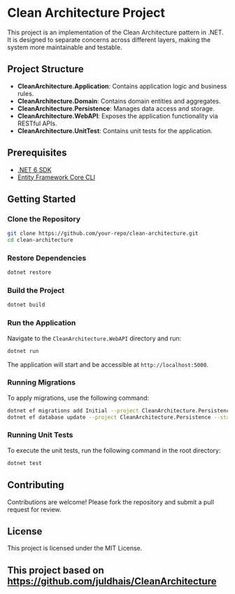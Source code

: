 # Clean Architecture Project

This project is an implementation of the Clean Architecture pattern in .NET. It is designed to separate concerns across different layers, making the system more maintainable and testable.

## Project Structure

- **CleanArchitecture.Application**: Contains application logic and business rules.
- **CleanArchitecture.Domain**: Contains domain entities and aggregates.
- **CleanArchitecture.Persistence**: Manages data access and storage.
- **CleanArchitecture.WebAPI**: Exposes the application functionality via RESTful APIs.
- **CleanArchitecture.UnitTest**: Contains unit tests for the application.

## Prerequisites

- [.NET 6 SDK](https://dotnet.microsoft.com/download/dotnet/6.0)
- [Entity Framework Core CLI](https://docs.microsoft.com/en-us/ef/core/cli/dotnet)

## Getting Started

### Clone the Repository

```bash
git clone https://github.com/your-repo/clean-architecture.git
cd clean-architecture
```

### Restore Dependencies

```bash
dotnet restore
```

### Build the Project

```bash
dotnet build
```

### Run the Application

Navigate to the `CleanArchitecture.WebAPI` directory and run:

```bash
dotnet run
```

The application will start and be accessible at `http://localhost:5000`.

### Running Migrations

To apply migrations, use the following command:

```bash
dotnet ef migrations add Initial --project CleanArchitecture.Persistence --startup-project CleanArchitecture.WebAPI
dotnet ef database update --project CleanArchitecture.Persistence --startup-project CleanArchitecture.WebAPI
```

### Running Unit Tests

To execute the unit tests, run the following command in the root directory:

```bash
dotnet test
```

## Contributing

Contributions are welcome! Please fork the repository and submit a pull request for review.

## License

This project is licensed under the MIT License.

## This project based on https://github.com/juldhais/CleanArchitecture 
